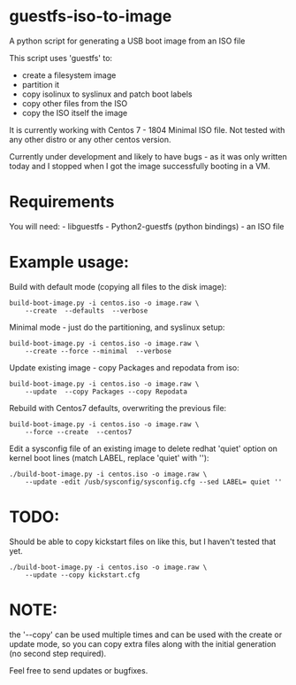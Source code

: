 # guestfs-iso-to-image
A python script for generating a USB boot image from an ISO file

This script uses 'guestfs' to:

  - create a filesystem image
  - partition it
  - copy isolinux to syslinux and patch boot labels 
  - copy other files from the ISO
  - copy the ISO itself the image
  
  It is currently working with Centos 7 - 1804 Minimal ISO file. Not tested with any other distro or any other centos version.
  
  Currently under development and likely to have bugs - as it was only written today and I stopped when I got the image successfully booting in a VM.
  
  
  # Requirements
  
  You will need:
     - libguestfs
     - Python2-guestfs (python bindings)
     - an ISO file
    
  # Example usage:
  
  Build with default mode (copying all files to the disk image):
  
  ```
  build-boot-image.py -i centos.iso -o image.raw \
      --create  --defaults  --verbose
  ```

  Minimal mode - just do the partitioning, and syslinux setup:

  ```
  build-boot-image.py -i centos.iso -o image.raw \
      --create --force --minimal  --verbose
  ```
  
  Update existing image - copy Packages and repodata from iso: 
  
  ```
  build-boot-image.py -i centos.iso -o image.raw \
      --update  --copy Packages --copy Repodata  
  ```

  Rebuild with Centos7 defaults, overwriting the previous file:
  
  ```
  build-boot-image.py -i centos.iso -o image.raw \
      --force --create  --centos7 
  ```
 
  Edit a sysconfig file of an existing image to delete redhat 'quiet' option on kernel boot lines (match LABEL, replace 'quiet' with ''):
  
  ```
  ./build-boot-image.py -i centos.iso -o image.raw \
      --update -edit /usb/sysconfig/sysconfig.cfg --sed LABEL= quiet '' 
  ```
 
# TODO:

Should be able to copy kickstart files on like this, but I haven't tested that yet.

  ```
  ./build-boot-image.py -i centos.iso -o image.raw \
      --update --copy kickstart.cfg 
  ```
# NOTE:

 the '--copy' can be used multiple times and can be used with the create or update mode, so you can copy extra files along with the initial generation (no second step required).
 

Feel free to send updates or bugfixes.
